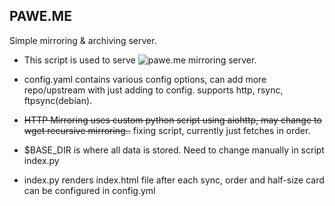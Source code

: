 ## PAWE.ME
Simple mirroring &amp; archiving server.

- This script is used to serve ![pawe.me](https://pawe.me) mirroring server.

- config.yaml contains various config options, can add more repo/upstream with just adding to config. supports http, rsync, ftpsync(debian).

- ~~HTTP Mirroring uses custom python script using aiohttp, may change to wget recursive mirroring..~~ fixing script, currently just fetches in order.

- $BASE_DIR is where all data is stored. Need to change manually in script index.py

- index.py renders index.html file after each sync, order and half-size card can be configured in config.yml
